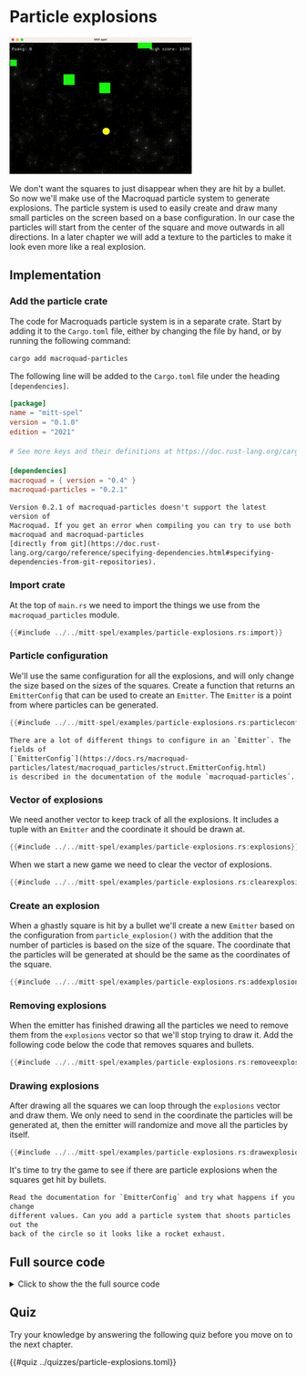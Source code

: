 # Particle explosions

![Screenshot](images/particle-explosions.gif#center)

We don't want the squares to just disappear when they are hit by a bullet. So
now we'll make use of the Macroquad particle system to generate explosions.
The particle system is used to easily create and draw many small particles on
the screen based on a base configuration. In our case the particles will start
from the center of the square and move outwards in all directions. In a later
chapter we will add a texture to the particles to make it look even more like
a real explosion.

## Implementation

### Add the particle crate

The code for Macroquads particle system is in a separate crate. Start by
adding it to the `Cargo.toml` file, either by changing the file by hand, or by
running the following command:

```sh
cargo add macroquad-particles
```

The following line will be added to the `Cargo.toml` file under the heading
`[dependencies]`.

```toml [hl,10]
[package]
name = "mitt-spel"
version = "0.1.0"
edition = "2021"

# See more keys and their definitions at https://doc.rust-lang.org/cargo/reference/manifest.html

[dependencies]
macroquad = { version = "0.4" }
macroquad-particles = "0.2.1"
```

```admonish bug
Version 0.2.1 of macroquad-particles doesn't support the latest version of
Macroquad. If you get an error when compiling you can try to use both
macroquad and macroquad-particles 
[directly from git](https://doc.rust-lang.org/cargo/reference/specifying-dependencies.html#specifying-dependencies-from-git-repositories).
```

### Import crate

At the top of `main.rs` we need to import the things we use from the
`macroquad_particles` module.

```rust
{{#include ../../mitt-spel/examples/particle-explosions.rs:import}}
```

### Particle configuration

We'll use the same configuration for all the explosions, and will only change
the size based on the sizes of the squares. Create a function that returns an
`EmitterConfig` that can be used to create an `Emitter`. The `Emitter` is a
point from where particles can be generated.

```rust
{{#include ../../mitt-spel/examples/particle-explosions.rs:particleconfig}}
```

```admonish info
There are a lot of different things to configure in an `Emitter`. The fields of 
[`EmitterConfig`](https://docs.rs/macroquad-particles/latest/macroquad_particles/struct.EmitterConfig.html)
is described in the documentation of the module `macroquad-particles´.
```

### Vector of explosions

We need another vector to keep track of all the explosions. It includes a
tuple with an `Emitter` and the coordinate it should be drawn at.

```rust
{{#include ../../mitt-spel/examples/particle-explosions.rs:explosions}}
```

When we start a new game we need to clear the vector of explosions.

```rust [hl,4]
{{#include ../../mitt-spel/examples/particle-explosions.rs:clearexplosions}}
```

### Create an explosion

When a ghastly square is hit by a bullet we'll create a new `Emitter` based on
the configuration from `particle_explosion()` with the addition that the
number of particles is based on the size of the square. The coordinate that
the particles will be generated at should be the same as the coordinates of
the square.

```rust [hl,8-14]
{{#include ../../mitt-spel/examples/particle-explosions.rs:addexplosion}}
```

### Removing explosions

When the emitter has finished drawing all the particles we need to remove them
from the `explosions` vector so that we'll stop trying to draw it. Add the
following code below the code that removes squares and bullets.

```rust
{{#include ../../mitt-spel/examples/particle-explosions.rs:removeexplosions}}
```

### Drawing explosions

After drawing all the squares we can loop through the `explosions` vector and
draw them. We only need to send in the coordinate the particles will be
generated at, then the emitter will randomize and move all the particles by
itself.

```rust
{{#include ../../mitt-spel/examples/particle-explosions.rs:drawexplosion}}
```

It's time to try the game to see if there are particle explosions when the
squares get hit by bullets.

```admonish tip title="Challenge" class="challenge"
Read the documentation for `EmitterConfig` and try what happens if you change
different values. Can you add a particle system that shoots particles out the
back of the circle so it looks like a rocket exhaust.
```

<div class="noprint">

## Full source code

<details>
  <summary>Click to show the the full source code</summary>

```rust
{{#include ../../mitt-spel/examples/particle-explosions.rs:all}}
```
</details>
</div>

## Quiz

Try your knowledge by answering the following quiz before you move on to the
next chapter.

{{#quiz ../quizzes/particle-explosions.toml}}
